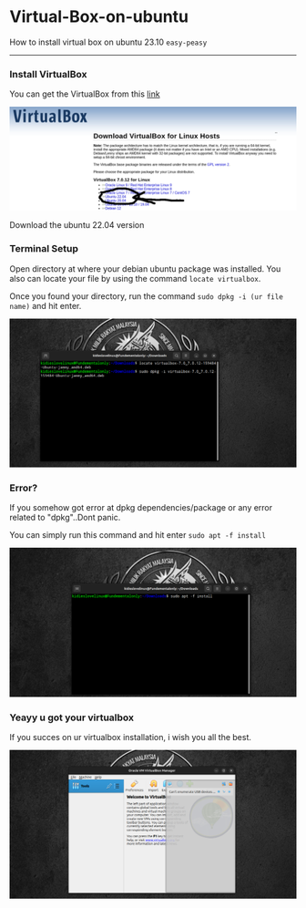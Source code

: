 # Virtual-Box-on-ubuntu
How to install virtual box on ubuntu 23.10 `easy-peasy`

---

### Install VirtualBox

You can get the VirtualBox from this [link](https://download.virtualbox.org/virtualbox/7.0.12/virtualbox-7.0_7.0.12-159484~Ubuntu~jammy_amd64.deb)

![install](https://github.com/Yusralien/Virtual-Box-on-ubuntu/blob/main/virtualboxdownload.png)

Download the ubuntu 22.04 version

### Terminal Setup

Open directory at where your debian ubuntu package was installed. You also can locate your file by using the command `locate virtualbox`.

Once you found your directory, run the command `sudo dpkg -i (ur file name)` and hit enter.

![sudo-dpkg](https://github.com/Yusralien/Virtual-Box-on-ubuntu/blob/main/Screenshot%20from%202023-11-12%2016-57-19.png)

### Error?

If you somehow got error at dpkg dependencies/package or any error related to "dpkg"..Dont panic.

You can simply run this command and hit enter `sudo apt -f install`

![error](https://github.com/Yusralien/Virtual-Box-on-ubuntu/blob/main/Screenshot%20from%202023-11-12%2016-58-12.png)

### Yeayy u got your virtualbox

If you succes on ur virtualbox installation, i wish you all the best.

![success](https://github.com/Yusralien/Virtual-Box-on-ubuntu/blob/main/Screenshot%20from%202023-11-12%2016-59-57.png)
